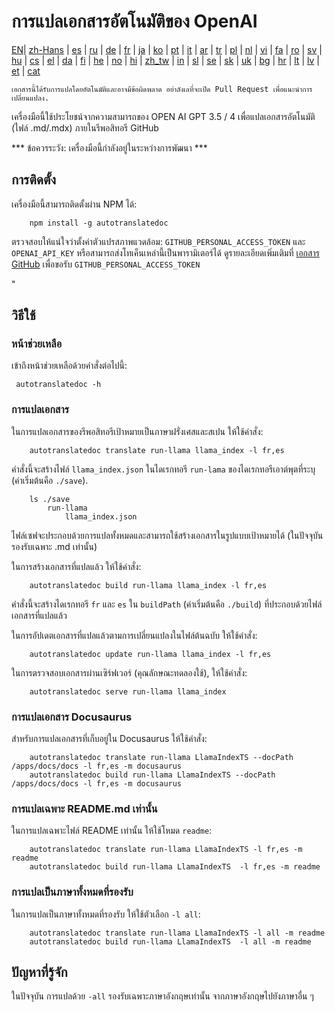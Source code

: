 
# การแปลเอกสารอัตโนมัติของ OpenAI

[EN](./README.md)| [zh-Hans](/i18n/README_zh-Hans.md) | [es](/i18n/README_es.md) | [ru](/i18n/README_ru.md) | [de](/i18n/README_de.md) | [fr](/i18n/README_fr.md) | [ja](/i18n/README_ja.md) | [ko](/i18n/README_ko.md) | [pt](/i18n/README_pt.md) | [it](/i18n/README_it.md) | [ar](/i18n/README_ar.md) | [tr](/i18n/README_tr.md) | [pl](/i18n/README_pl.md) | [nl](/i18n/README_nl.md) | [vi](/i18n/README_vi.md) | [fa](/i18n/README_fa.md) | [ro](/i18n/README_ro.md) | [sv](/i18n/README_sv.md) | [hu](/i18n/README_hu.md) | [cs](/i18n/README_cs.md) | [el](/i18n/README_el.md) | [da](/i18n/README_da.md) | [fi](/i18n/README_fi.md) | [he](/i18n/README_he.md) | [no](/i18n/README_no.md) | [hi](/i18n/README_hi.md) | [zh_tw](/i18n/README_zh_tw.md) | [in](/i18n/README_in.md) | [sl](/i18n/README_sl.md) | [se](/i18n/README_se.md) | [sk](/i18n/README_sk.md) | [uk](/i18n/README_uk.md) | [bg](/i18n/README_bg.md) | [hr](/i18n/README_hr.md) | [lt](/i18n/README_lt.md) | [lv](/i18n/README_lv.md) | [et](/i18n/README_et.md) | [cat](/i18n/README_cat.md) 

```เอกสารนี้ได้รับการแปลโดยอัตโนมัติและอาจมีข้อผิดพลาด อย่าลังเลที่จะเปิด Pull Request เพื่อแนะนำการเปลี่ยนแปลง.```


เครื่องมือนี้ใช้ประโยชน์จากความสามารถของ OPEN AI GPT 3.5 / 4 เพื่อแปลเอกสารอัตโนมัติ (ไฟล์ .md/.mdx) ภายในรีพอสิทอรี GitHub

*** ข้อควรระวัง: เครื่องมือนี้กำลังอยู่ในระหว่างการพัฒนา ***


## การติดตั้ง

เครื่องมือนี้สามารถติดตั้งผ่าน NPM ได้:

```
    npm install -g autotranslatedoc
```

ตรวจสอบให้แน่ใจว่าตั้งค่าตัวแปรสภาพแวดล้อม: `GITHUB_PERSONAL_ACCESS_TOKEN` และ `OPENAI_API_KEY` หรือสามารถส่งโทเค็นเหล่านี้เป็นพารามิเตอร์ได้ ดูรายละเอียดเพิ่มเติมที่ [เอกสาร GitHub](https://docs.github.com/en/github/authenticating-to-github/creating-a-personal-access-token) เพื่อขอรับ `GITHUB_PERSONAL_ACCESS_TOKEN`


"
## วิธีใช้


### หน้าช่วยเหลือ
เข้าถึงหน้าช่วยเหลือด้วยคำสั่งต่อไปนี้:
```
 autotranslatedoc -h
```
### การแปลเอกสาร

ในการแปลเอกสารของรีพอสิทอรีเป้าหมายเป็นภาษาฝรั่งเศสและสเปน ให้ใช้คำสั่ง:
```
    autotranslatedoc translate run-llama llama_index -l fr,es
```


คำสั่งนี้จะสร้างไฟล์ `llama_index.json` ในไดเรกทอรี `run-lama` ของไดเรกทอรีเอาต์พุตที่ระบุ (ค่าเริ่มต้นคือ `./save`).
```
    ls ./save
        run-llama
            llama_index.json 
```
ไฟล์เซฟจะประกอบด้วยการแปลทั้งหมดและสามารถใช้สร้างเอกสารในรูปแบบเป้าหมายได้ (ในปัจจุบันรองรับเฉพาะ .md เท่านั้น)

ในการสร้างเอกสารที่แปลแล้ว ให้ใช้คำสั่ง:

```
    autotranslatedoc build run-llama llama_index -l fr,es
```


คำสั่งนี้จะสร้างไดเรกทอรี `fr` และ `es` ใน `buildPath` (ค่าเริ่มต้นคือ `./build`) ที่ประกอบด้วยไฟล์เอกสารที่แปลแล้ว

ในการอัปเดตเอกสารที่แปลแล้วตามการเปลี่ยนแปลงในไฟล์ต้นฉบับ ให้ใช้คำสั่ง:

```
    autotranslatedoc update run-llama llama_index -l fr,es
```


ในการตรวจสอบเอกสารผ่านเซิร์ฟเวอร์ (คุณลักษณะทดลองใช้), ให้ใช้คำสั่ง:
```
    autotranslatedoc serve run-llama llama_index
```
### การแปลเอกสาร Docusaurus

สำหรับการแปลเอกสารที่เก็บอยู่ใน Docusaurus ให้ใช้คำสั่ง:

```
    autotranslatedoc translate run-llama LlamaIndexTS --docPath /apps/docs/docs -l fr,es -m docusaurus
    autotranslatedoc build run-llama LlamaIndexTS --docPath /apps/docs/docs -l fr,es -m docusaurus
```
### การแปลเฉพาะ README.md เท่านั้น

ในการแปลเฉพาะไฟล์ README เท่านั้น ให้ใช้โหมด `readme`:

```
    autotranslatedoc translate run-llama LlamaIndexTS -l fr,es -m readme
    autotranslatedoc build run-llama LlamaIndexTS  -l fr,es -m readme
```
### การแปลเป็นภาษาทั้งหมดที่รองรับ

ในการแปลเป็นภาษาทั้งหมดที่รองรับ ให้ใช้ตัวเลือก `-l all`:

```
    autotranslatedoc translate run-llama LlamaIndexTS -l all -m readme
    autotranslatedoc build run-llama LlamaIndexTS  -l all -m readme
```
## ปัญหาที่รู้จัก

ในปัจจุบัน การแปลด้วย `-all` รองรับเฉพาะภาษาอังกฤษเท่านั้น จากภาษาอังกฤษไปยังภาษาอื่น ๆ
